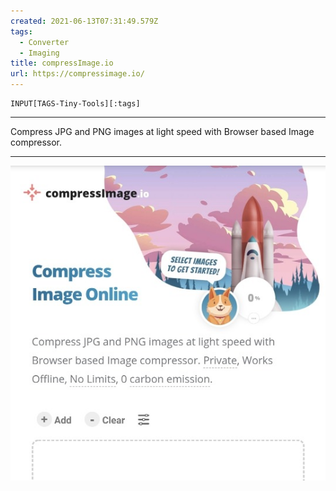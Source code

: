 ```yaml
---
created: 2021-06-13T07:31:49.579Z
tags: 
  - Converter
  - Imaging
title: compressImage.io
url: https://compressimage.io/
---
```

```meta-bind
INPUT[TAGS-Tiny-Tools][:tags]
```

___
Compress JPG and PNG images at light speed with Browser based Image compressor.
___

![](_attachments/compressimage-io.jpg)
